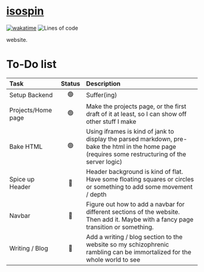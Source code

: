 # [isospin](https://isospin.dev)

[![wakatime](https://wakatime.com/badge/user/4b6581a3-5d2c-4e5d-9be1-63e7bb07270d/project/7867fba2-41b6-4e7c-9f9b-c37d18db6a65.svg)](https://wakatime.com/badge/user/4b6581a3-5d2c-4e5d-9be1-63e7bb07270d/project/7867fba2-41b6-4e7c-9f9b-c37d18db6a65) ![Lines of code](https://img.shields.io/tokei/lines/github/aspiringLich/isospin)

website.

# To-Do list
| Task | Status | Description |
|:---|:-:|:------------|
|Setup Backend|🟢|Suffer(ing)|
|Projects/Home page|🟢|Make the projects page, or the first draft of it at least, so I can show off other stuff I make|
|Bake HTML|🟢|Using iframes is kind of jank to display the parsed markdown, pre-bake the html in the home page (requires some restructuring of the server logic)|
|Spice up Header|🔴|Header background is kind of flat. Have some floating squares or circles or something to add some movement / depth|
|Navbar|🔵|Figure out how to add a navbar for different sections of the website. Then add it. Maybe with a fancy page transition or something.|
|Writing / Blog|🔵|Add a writing / blog section to the website so my schizophrenic rambling can be immortalized for the whole world to see|
